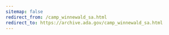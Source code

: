 ```yaml
---
sitemap: false 
redirect_from: /camp_winnewald_sa.html 
redirect_to: https://archive.ada.gov/camp_winnewald_sa.html 
---
```

